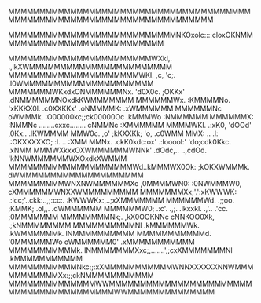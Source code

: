MMMMMMMMMMMMMMMMMMMMMMMMMMMMMMMMMMMMMMMMMMMMMMMMMMMMMMMMMMMMMMMMMMMMMMMM

MMMMMMMMMMMMMMMMMMMMMMMMMMMNKOxolc::::cloxOKNMMMMMMMMMMMMMMMMMMMMMMMMMMM

MMMMMMMMMMMMMMMMMMMMMMMWXkl,.              .,lkXWMMMMMMMMMMMMMMMMMMMMMMM
MMMMMMMMMMMMMMMMMMMMMWKl.    ,c,        'c;.   .l0WMMMMMMMMMMMMMMMMMMMMM
MMMMMMMWKxdxONMMMMMMNx.    'd0X0c.     ;OKKx'    .dNMMMMMMNOxdkKWMMMMMMM
MMMMMMWx.    :KMMMMNo.    'xKKKX0l.  .c0XXKKx'    .oNMMMMK:    .xWMMMMMM
MMMMMMNc      oWMMMk.     :O00000kc;;ck00000Oc     .kMMMWo      :NMMMMMM
MMMMMMX:      :NMMNc      ........cxxc........      cNMMNc      :XMMMMMM
MMMMWKl.      .:xK0,             'dOOd'             ,0Kx:.      .lKWMMMM
MMW0c.           ,o'            ;kKXXKk;            'o,           .c0WMM
MMX:        ..   .l:          .:OKXXXXXO;           :l.   ..        :XMM
MMNx.    .ckK0kdc:ox'          .:looool:'          'do;cdk0Kkc.    .xNMM
MMMWXkxxOXWMMMMMMWNNk' .dOdc,..          ..,cdOd. 'kNNWMMMMMMWXOxdkXWMMM
MMMMMMMMMMMMMMMMMMMMWd..kMMMWX0Ok:    ;kOKXWMMMk. dWMMMMMMMMMMMMMMMMMMMM
MMMMMMMMMWNXNWMMMMMMXc  ,0MMMMWN0:    :0NWMMMW0,  cXMMMMMMWNXXWMMMMMMMMM
MMMMMMMXx;'.':xKWWWK:    .:lcc;'..ckk:..,;:cc:.    :KWWWKx:,..;xXMMMMMMM
MMMMMMWd.      .;;oo.            ;KMMK;            .ol,,.      .dWMMMMMM
MMMMMMW0;         .:c'.  .,;.   .lkxxkl.   .,'.. .'cc.         ;0MMMMMMM
MMMMMMMMNk;.       ,kX0OOKNNc              cNNKOO0Xk,       .;kNMMMMMMMM
MMMMMMMMMMNl      .kMMMMMMWk.              .kWMMMMMMk.      lNMMMMMMMMMM
MMMMMMMMMMMd.     '0MMMMMMWo                oWMMMMMM0'     .xMMMMMMMMMMM
MMMMMMMMMMMk.     lNMMMMMMMXxc;,.......',;cxXMMMMMMMNl     .kMMMMMMMMMMM
MMMMMMMMMMMNkc;;:xXMMMMMMMMMMMWNNXXXXXXNNWMMMMMMMMMMMXx:;;ckNMMMMMMMMMMM
MMMMMMMMMMMMMMWWMMMMMMMMMMMMMMMMMMMMMMMMMMMMMMMMMMMMMMMMWWMMMMMMMMMMMMMM
